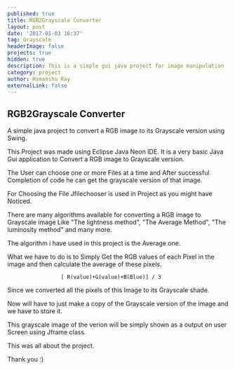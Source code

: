 ```yaml
---
published: true
title: RGB2Grayscale Converter
layout: post
date: '2017-01-03 16:37'
tag: Grayscale
headerImage: false
projects: true
hidden: true
description: This is a simple gui java project for image manipulation
category: project
author: Himanshu Ray
externalLink: false
---
```

## RGB2Grayscale Converter

A simple java project to convert a RGB image to its Grayscale version using Swing.

This Project was made using Eclipse Java Neon IDE. It is a very basic Java Gui application to Convert a RGB image to Grayscale version.

The User can choose one or more Files at a time and After successful Completion of code he can get the grayscale version of that image.

For Choosing the File Jfilechooser is used in Project as you might have Noticed.

There are many algorithms available for converting a RGB image to Grayscale image Like "The lightness method", "The Average Method", "The luminosity method" and many more.

The algorithm i have used in this project is the Average one.

What we have to do is to Simply Get the RGB values of each Pixel in the image and then calculate the average of these pixels.

                     [ R(value)+G(value)+B(Blue)] / 3
Since we converted all the pixels of this Image to its Grayscale shade.

Now will have to just make a copy of the Grayscale version of the image and we have to store it.

This grayscale image of the verion will be simply shown as a output on user Screen using Jframe class.

This was all about the project.

Thank you :)

